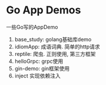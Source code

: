 # Go App Demos
一些Go写的AppDemo

1. base_study: golang基础库demo
2. idiomApp: 成语词典. 简单的http请求
3. reptile: 爬虫. 正则使用, 第三方框架
4. helloGrpc: grpc使用
5. gin-demo: gin框架使用
6. inject 实现依赖注入